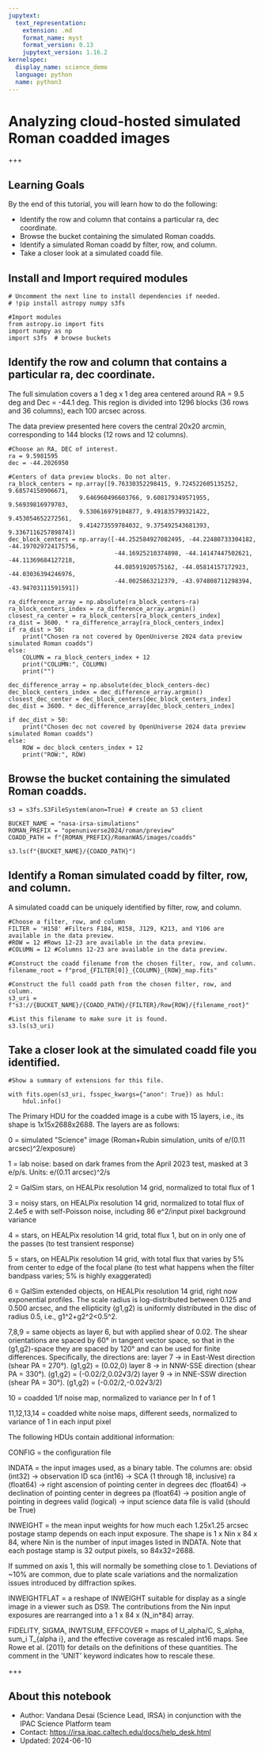 ```yaml
---
jupytext:
  text_representation:
    extension: .md
    format_name: myst
    format_version: 0.13
    jupytext_version: 1.16.2
kernelspec:
  display_name: science_demo
  language: python
  name: python3
---
```


# Analyzing cloud-hosted simulated Roman coadded images

+++

## Learning Goals

By the end of this tutorial, you will learn how to do the following:

- Identify the row and column that contains a particular ra, dec coordinate.
- Browse the bucket containing the simulated Roman coadds.
- Identify a simulated Roman coadd by filter, row, and column.
- Take a closer look at a simulated coadd file.

## Install and Import required modules

```{code-cell} ipython3
# Uncomment the next line to install dependencies if needed.
# !pip install astropy numpy s3fs
```

```{code-cell} ipython3
#Import modules
from astropy.io import fits
import numpy as np
import s3fs  # browse buckets
```

## Identify the row and column that contains a particular ra, dec coordinate.

The full simulation covers a 1 deg x 1 deg area centered around RA = 9.5 deg and
Dec = -44.1 deg. This region is divided into 1296 blocks (36 rows and 36 columns),
each 100 arcsec across.

The data preview presented here covers the central 20x20 arcmin, corresponding to 144 blocks (12 rows and 12 columns).

```{code-cell} ipython3
#Choose an RA, DEC of interest.
ra = 9.5981595
dec = -44.2026950

#Centers of data preview blocks. Do not alter.
ra_block_centers = np.array([9.76330352298415, 9.724522605135252, 9.68574158906671,
                    9.646960496603766, 9.608179349571955, 9.56939816979703,
                    9.530616979104877, 9.491835799321422, 9.453054652272561,
                    9.414273559784032, 9.375492543681393, 9.336711625789874])
dec_block_centers = np.array([-44.252584927082495, -44.22480733304182, -44.197029724175756,
                              -44.16925210374898, -44.14147447502621, -44.11369684127218,
                              44.08591920575162, -44.05814157172923, -44.03036394246976,
                              -44.0025863212379, -43.974808711298394, -43.94703111591591])

ra_difference_array = np.absolute(ra_block_centers-ra)
ra_block_centers_index = ra_difference_array.argmin()
closest_ra_center = ra_block_centers[ra_block_centers_index]
ra_dist = 3600. * ra_difference_array[ra_block_centers_index]
if ra_dist > 50:
    print("Chosen ra not covered by OpenUniverse 2024 data preview simulated Roman coadds")
else:
    COLUMN = ra_block_centers_index + 12
    print("COLUMN:", COLUMN)
    print("")

dec_difference_array = np.absolute(dec_block_centers-dec)
dec_block_centers_index = dec_difference_array.argmin()
closest_dec_center = dec_block_centers[dec_block_centers_index]
dec_dist = 3600. * dec_difference_array[dec_block_centers_index]

if dec_dist > 50:
    print("Chosen dec not covered by OpenUniverse 2024 data preview simulated Roman coadds")
else:
    ROW = dec_block_centers_index + 12
    print("ROW:", ROW)
```

## Browse the bucket containing the simulated Roman coadds.

```{code-cell} ipython3
s3 = s3fs.S3FileSystem(anon=True) # create an S3 client

BUCKET_NAME = "nasa-irsa-simulations"
ROMAN_PREFIX = "openuniverse2024/roman/preview"
COADD_PATH = f"{ROMAN_PREFIX}/RomanWAS/images/coadds"

s3.ls(f"{BUCKET_NAME}/{COADD_PATH}")
```

## Identify a Roman simulated coadd by filter, row, and column.

A simulated coadd can be uniquely identified by filter, row, and column.

```{code-cell} ipython3
#Choose a filter, row, and column
FILTER = 'H158' #Filters F184, H158, J129, K213, and Y106 are available in the data preview.
#ROW = 12 #Rows 12-23 are available in the data preview.
#COLUMN = 12 #Columns 12-23 are available in the data preview.

#Construct the coadd filename from the chosen filter, row, and column.
filename_root = f"prod_{FILTER[0]}_{COLUMN}_{ROW}_map.fits"

#Construct the full coadd path from the chosen filter, row, and column.
s3_uri = f"s3://{BUCKET_NAME}/{COADD_PATH}/{FILTER}/Row{ROW}/{filename_root}"

#List this filename to make sure it is found.
s3.ls(s3_uri)
```

## Take a closer look at the simulated coadd file you identified.

```{code-cell} ipython3
#Show a summary of extensions for this file.

with fits.open(s3_uri, fsspec_kwargs={"anon": True}) as hdul:
    hdul.info()
```

The Primary HDU for the coadded image is a cube with 15 layers, i.e., its shape is 1x15x2688x2688. The layers are as follows:

0 = simulated "Science" image (Roman+Rubin simulation, units of e/(0.11 arcsec)^2/exposure)

1 = lab noise: based on dark frames from the April 2023 test, masked at 3 e/p/s. Units: e/(0.11 arcsec)^2/s

2 = GalSim stars, on HEALPix resolution 14 grid, normalized to total flux of 1

3 = noisy stars, on HEALPix resolution 14 grid, normalized to total flux of 2.4e5 e with self-Poisson noise, including 86 e^2/input pixel background variance

4 = stars, on HEALPix resolution 14 grid, total flux 1, but on in only one of the passes (to test transient response)

5 = stars, on HEALPix resolution 14 grid, with total flux that varies by 5% from center to edge of the focal plane (to test what happens when the filter bandpass varies; 5% is highly exaggerated)

6 = GalSim extended objects, on HEALPix resolution 14 grid, right now exponential profiles. The scale radius is log-distributed between 0.125 and 0.500 arcsec, and the ellipticity (g1,g2) is uniformly distributed in the disc of radius 0.5, i.e., g1^2+g2^2<0.5^2.

7,8,9 = same objects as layer 6, but with applied shear of 0.02. The shear orientations are spaced by 60° in tangent vector space, so that in the (g1,g2)-space they are spaced by 120° and can be used for finite differences. Specifically, the directions are: layer 7 -> in East-West direction (shear PA = 270°). (g1,g2) = (0.02,0) layer 8 -> in NNW-SSE direction (shear PA = 330°). (g1,g2) = (-0.02/2,0.02√3/2) layer 9 -> in NNE-SSW direction (shear PA = 30°). (g1,g2) = (-0.02/2,-0.02√3/2)

10 = coadded 1/f noise map, normalized to variance per ln f of 1

11,12,13,14 = coadded white noise maps, different seeds, normalized to variance of 1 in each input pixel

The following HDUs contain additional information:

CONFIG = the configuration file

INDATA = the input images used, as a binary table. The columns are: obsid (int32) -> observation ID sca (int16) -> SCA (1 through 18, inclusive) ra (float64) -> right ascension of pointing center in degrees dec (float64) -> declination of pointing center in degrees pa (float64) -> position angle of pointing in degrees valid (logical) -> input science data file is valid (should be True)

INWEIGHT = the mean input weights for how much each 1.25x1.25 arcsec postage stamp depends on each input exposure. The shape is 1 x Nin x 84 x 84, where Nin is the number of input images listed in INDATA. Note that each postage stamp is 32 output pixels, so 84x32=2688.

If summed on axis 1, this will normally be something close to 1. Deviations of ~10% are common, due to plate scale variations and the normalization issues introduced by diffraction spikes.

INWEIGHTFLAT = a reshape of INWEIGHT suitable for display as a single image in a viewer such as DS9. The contributions from the Nin input exposures are rearranged into a 1 x 84 x (N_in*84) array.

FIDELITY, SIGMA, INWTSUM, EFFCOVER = maps of U_alpha/C, S_alpha, sum_i T_{alpha i}, and the effective coverage as rescaled int16 maps. See Rowe et al. (2011) for details on the definitions of these quantities. The comment in the 'UNIT' keyword indicates how to rescale these.

+++

## About this notebook

- Author: Vandana Desai (Science Lead, IRSA) in conjunction with the IPAC Science Platform team
- Contact: https://irsa.ipac.caltech.edu/docs/help_desk.html
- Updated: 2024-06-10

```{code-cell} ipython3

```
